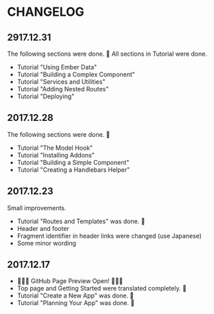 # CHANGELOG

## 2917.12.31

The following sections were done. 🎉
All sections in Tutorial were done.

- Tutorial "Using Ember Data"
- Tutorial "Building a Complex Component"
- Tutorial "Services and Utilities"
- Tutorial "Adding Nested Routes"
- Tutorial "Deploying"

## 2017.12.28

The following sections were done. 🎉

- Tutorial "The Model Hook"
- Tutorial "Installing Addons"
- Tutorial "Building a Simple Component"
- Tutorial "Creating a Handlebars Helper"

## 2017.12.23

Small improvements.

- Tutorial "Routes and Templates" was done. 🎉
- Header and footer
- Fragment identifier in header links were changed (use Japanese)
- Some minor wording

## 2017.12.17

- 🎉🎉🎉 GitHub Page Preview Open! 🎉🎉🎉
- Top page and Getting Started were translated completely. 🎉
- Tutorial "Create a New App" was done. 🎉
- Tutorial "Planning Your App" was done. 🎉
